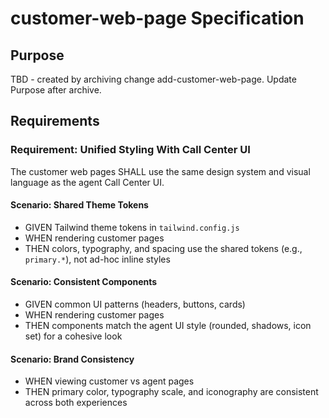 # customer-web-page Specification

## Purpose
TBD - created by archiving change add-customer-web-page. Update Purpose after archive.
## Requirements
### Requirement: Unified Styling With Call Center UI
The customer web pages SHALL use the same design system and visual language as the agent Call Center UI.

#### Scenario: Shared Theme Tokens
- GIVEN Tailwind theme tokens in `tailwind.config.js`
- WHEN rendering customer pages
- THEN colors, typography, and spacing use the shared tokens (e.g., `primary.*`), not ad-hoc inline styles

#### Scenario: Consistent Components
- GIVEN common UI patterns (headers, buttons, cards)
- WHEN rendering customer pages
- THEN components match the agent UI style (rounded, shadows, icon set) for a cohesive look

#### Scenario: Brand Consistency
- WHEN viewing customer vs agent pages
- THEN primary color, typography scale, and iconography are consistent across both experiences

